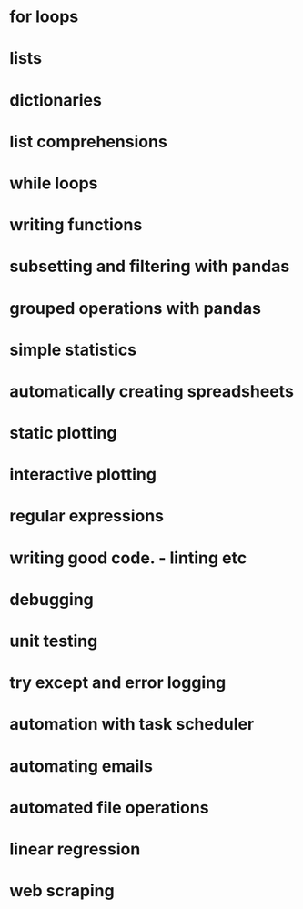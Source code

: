 # for loops


# lists


# dictionaries


# list comprehensions



# while loops


# writing functions



# subsetting and filtering with pandas 


# grouped operations with pandas


# simple statistics 

# automatically creating spreadsheets


# static plotting


# interactive plotting


# regular expressions

# writing good code. - linting etc

# debugging

# unit testing

# try except and error logging

# automation with task scheduler


# automating emails

# automated file operations


# linear regression

# web scraping
